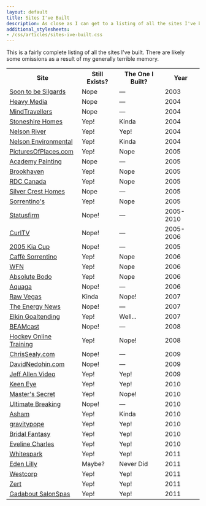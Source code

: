 ```yaml
---
layout: default
title: Sites I've Built
description: As close as I can get to a listing of all the sites I've built. There are likely some I've forgotten.
additional_stylesheets:
- /css/articles/sites-ive-built.css
---
```

This is a fairly complete listing of all the sites I've built. There are likely some omissions as a result of my generally terrible memory.

<table class="table">
  <tr>
	<th scope="col">Site</th>
	<th scope="col">Still Exists?</th>
	<th scope="col">The One I Built?</th>
	<th scope="col">Year</th>
  </tr>
  <tr class="for-myself">
  	<td scope="row"><a href="http://www.soontobesilgards.com">Soon to be Silgards</a></td>
  	<td><span class="nope">Nope</span></td>
  	<td><span class="na">—</span></td>
  	<td>2003</td>
  </tr>
  <tr class="for-myself">
  	<td scope="row"><a href="http://www.heavymedia.ca">Heavy Media</a></td>
  	<td><span class="nope">Nope</span></td>
  	<td><span class="na">—</span></td>
  	<td>2004</td>
  </tr>
  <tr class="for-mindtravellers">
  	<td scope="row"><a href="http://www.mindtravellers.ca">MindTravellers</a></td>
  	<td><span class="nope">Nope</span></td>
  	<td><span class="na">—</span></td>
  	<td>2004</td>
  </tr>
  <tr class="for-mindtravellers">
  	<td scope="row"><a href="http://www.stoneshirehomes.com">Stoneshire Homes</a></td>
  	<td><span class="yep">Yep!</span></td>
  	<td><span class="kinda">Kinda</span></td>
  	<td>2004</td>
  </tr>
  <tr class="for-mindtravellers">
  	<td scope="row"><a href="http://www.nelsonriver.com">Nelson River</a></td>
  	<td><span class="yep">Yep!</span></td>
  	<td><span class="yep">Yep!</span></td>
  	<td>2004</td>
  </tr>
  <tr class="for-mindtravellers">
  	<td scope="row"><a href="http://www.nelsonenvironmental.com">Nelson Environmental</a></td>
  	<td><span class="yep">Yep!</span></td>
  	<td><span class="kinda">Kinda</span></td>
  	<td>2004</td>
  </tr>
  <tr class="for-mindtravellers">
  	<td scope="row"><a href="http://www.picturesofplaces.com">PicturesOfPlaces.com</a></td>
  	<td><span class="yep">Yep!</span></td>
  	<td><span class="nope">Nope</span></td>
  	<td>2005</td>
  </tr>
  <tr class="for-mindtravellers">
  	<td scope="row"><a href="http://www.academypainting.ca">Academy Painting</a></td>
  	<td><span class="nope">Nope</span></td>
  	<td><span class="na">—</span></td>
  	<td>2005</td>
  </tr>
  <tr class="for-mindtravellers">
  	<td scope="row"><a href="http://www.brookhaven.ca">Brookhaven</a></td>
  	<td><span class="yep">Yep!</span></td>
  	<td><span class="nope">Nope</span></td>
  	<td>2005</td>
  </tr>
  <tr class="for-mindtravellers">
  	<td scope="row"><a href="http://www.rdccanada.com">RDC Canada</a></td>
  	<td><span class="yep">Yep!</span></td>
  	<td><span class="nope">Nope</span></td>
  	<td>2005</td>
  </tr>
  <tr class="for-mindtravellers">
  	<td scope="row"><a href="http://www.silvercresthomes.ca">Silver Crest Homes</a></td>
  	<td><span class="nope">Nope</span></td>
  	<td><span class="na">—</span></td>
  	<td>2005</td>
  </tr>
  <tr class="for-myself">
  	<td scope="row"><a href="http://www.sorrentinos.com">Sorrentino's</a></td>
  	<td><span class="yep">Yep!</span></td>
  	<td><span class="nope">Nope</span></td>
  	<td>2005</td>
  </tr>
  <tr class="for-statusfirm">
  	<td scope="row"><a href="http://www.statusfirm.com">Statusfirm</a></td>
  	<td><span class="nope">Nope!</span></td>
  	<td><span class="na">—</span></td>
  	<td>2005-2010</td>
  </tr>
  <tr class="for-statusfirm">
  	<td scope="row"><a href="http://www.curltv.com">CurlTV</a></td>
  	<td><span class="nope">Nope!</span></td>
  	<td><span class="na">—</span></td>
  	<td>2005-2006</td>
  </tr>
  <tr class="for-statusfirm">
  	<td scope="row"><a href="http://www.2005kiacup.com">2005 Kia Cup</a></td>
  	<td><span class="nope">Nope!</span></td>
  	<td><span class="na">—</span></td>
  	<td>2005</td>
  </tr>
  <tr class="for-myself">
  	<td scope="row"><a href="http://www.caffesorrentino.com">Caffè Sorrentino</a></td>
  	<td><span class="yep">Yep!</span></td>
  	<td><span class="nope">Nope</span></td>
  	<td>2006</td>
  </tr>
  <tr class="for-statusfirm">
  	<td scope="row"><a href="http://www.wfn.tv">WFN</a></td>
  	<td><span class="yep">Yep!</span></td>
  	<td><span class="nope">Nope</span></td>
  	<td>2006</td>
  </tr>
  <tr class="for-statusfirm">
  	<td scope="row"><a href="http://www.absolutebodo.com">Absolute Bodo</a></td>
  	<td><span class="yep">Yep!</span></td>
  	<td><span class="nope">Nope</span></td>
  	<td>2006</td>
  </tr>
  <tr class="for-statusfirm">
  	<td scope="row"><a href="http://www.aquaga.com">Aquaga</a></td>
  	<td><span class="nope">Nope!</span></td>
  	<td><span class="na">—</span></td>
  	<td>2006</td>
  </tr>
  <tr class="for-statusfirm">
  	<td scope="row"><a href="http://www.rawvegas.tv">Raw Vegas</a></td>
  	<td><span class="kinda">Kinda</span></td>
  	<td><span class="nope">Nope!</span></td>
  	<td>2007</td>
  </tr>
  <tr class="for-statusfirm">
  	<td scope="row"><a href="http://www.theenergynews.com">The Energy News</a></td>
  	<td><span class="nope">Nope!</span></td>
  	<td><span class="na">—</span></td>
  	<td>2007</td>
  </tr>
  <tr class="for-statusfirm">
  	<td scope="row"><a href="http://www.elkingoaltending.com">Elkin Goaltending</a></td>
  	<td><span class="yep">Yep!</span></td>
  	<td><span class="kinda">Well...</span></td>
  	<td>2007</td>
  </tr>
  <tr class="for-statusfirm">
  	<td scope="row"><a href="http://www.beamtelehealth.ca">BEAMcast</a></td>
  	<td><span class="nope">Nope!</span></td>
  	<td><span class="na">—</span></td>
  	<td>2008</td>
  </tr>
  <tr class="for-statusfirm">
  	<td scope="row"><a href="http://www.hockeyot.com">Hockey Online Training</a></td>
  	<td><span class="yep">Yep!</span></td>
  	<td><span class="nope">Nope!</span></td>
  	<td>2008</td>
  </tr>
  <tr class="for-statusfirm">
  	<td scope="row"><a href="http://www.chrissealy.com">ChrisSealy.com</a></td>
  	<td><span class="nope">Nope!</span></td>
  	<td><span class="na">—</span></td>
  	<td>2009</td>
  </tr>
  <tr class="for-statusfirm">
  	<td scope="row"><a href="http://www.davidnedohin.com">DavidNedohin.com</a></td>
  	<td><span class="nope">Nope!</span></td>
  	<td><span class="na">—</span></td>
  	<td>2009</td>
  </tr>
  <tr class="for-myself">
  	<td scope="row"><a href="http://www.jeffallenvideo.com">Jeff Allen Video</a></td>
  	<td><span class="yep">Yep!</span></td>
  	<td><span class="yep">Yep!</span></td>
  	<td>2009</td>
  </tr>
  <tr class="for-myself">
  	<td scope="row"><a href="http://www.keeneye.com">Keen Eye</a></td>
  	<td><span class="yep">Yep!</span></td>
  	<td><span class="yep">Yep!</span></td>
  	<td>2010</td>
  </tr>
  <tr class="for-myself">
  	<td scope="row"><a href="http://www.masters-secret.com">Master's Secret</a></td>
  	<td><span class="yep">Yep!</span></td>
  	<td><span class="nope">Nope!</span></td>
  	<td>2010</td>
  </tr>
  <tr class="for-myself">
  	<td scope="row"><a href="http://www.ultimatebreaking.com">Ultimate Breaking</a></td>
  	<td><span class="nope">Nope!</span></td>
  	<td><span class="na">—</span></td>
  	<td>2010</td>
  </tr>
  <tr class="for-statusfirm">
  	<td scope="row"><a href="http://www.asham.com">Asham</a></td>
  	<td><span class="yep">Yep!</span></td>
  	<td><span class="kinda">Kinda</span></td>
  	<td>2010</td>
  </tr>
  <tr class="for-whitespark">
  	<td scope="row"><a href="http://www.gravitypope.com">gravitypope</a></td>
  	<td><span class="yep">Yep!</span></td>
  	<td><span class="yep">Yep!</span></td>
  	<td>2010</td>
  </tr>
  <tr class="for-whitespark">
  	<td scope="row"><a href="http://www.bridalfantasy.com">Bridal Fantasy</a></td>
  	<td><span class="yep">Yep!</span></td>
  	<td><span class="yep">Yep!</span></td>
  	<td>2010</td>
  </tr>
  <tr class="for-whitespark">
  	<td scope="row"><a href="http://www.evelinecharles.com">Eveline Charles</a></td>
  	<td><span class="yep">Yep!</span></td>
  	<td><span class="yep">Yep!</span></td>
  	<td>2010</td>
  </tr>
  <tr class="for-whitespark">
  	<td scope="row"><a href="http://www.whitespark.ca">Whitespark</a></td>
  	<td><span class="yep">Yep!</span></td>
  	<td><span class="yep">Yep!</span></td>
  	<td>2011</td>
  </tr>
  <tr class="for-whitespark">
  	<td scope="row"><a href="http://www.edenlilly.com">Eden Lilly</a></td>
  	<td><span class="maybe">Maybe?</span></td>
  	<td><span class="nope">Never Did</span></td>
  	<td>2011</td>
  </tr>
  <tr class="for-whitespark">
  	<td scope="row"><a href="http://www.westcorp.net">Westcorp</a></td>
  	<td><span class="yep">Yep!</span></td>
  	<td><span class="yep">Yep!</span></td>
  	<td>2011</td>
  </tr>
  <tr class="for-whitespark">
  	<td scope="row"><a href="http://www.zert.com">Zert</a></td>
  	<td><span class="yep">Yep!</span></td>
  	<td><span class="yep">Yep!</span></td>
  	<td>2011</td>
  </tr>
  <tr class="for-whitespark">
  	<td scope="row"><a href="http://www.gadabout.com">Gadabout SalonSpas</a></td>
  	<td><span class="yep">Yep!</span></td>
  	<td><span class="yep">Yep!</span></td>
  	<td>2011</td>
  </tr>
</table>